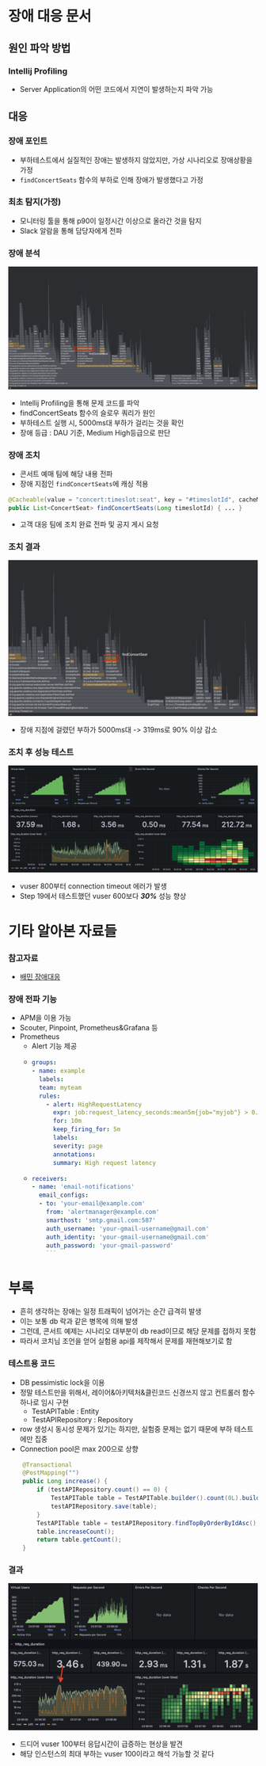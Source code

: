 # 장애 대응 문서

## 원인 파악 방법
### Intellij Profiling
- Server Application의 어떤 코드에서 지연이 발생하는지 파악 가능

## 대응
### 장애 포인트
- 부하테스트에서 실질적인 장애는 발생하지 않았지만, 가상 시나리오로 장애상황을 가정
- `findConcertSeats` 함수의 부하로 인해 장애가 발생했다고 가정

### 최초 탐지(가정)
- 모니터링 툴을 통해 p90이 일정시간 이상으로 올라간 것을 탐지
- Slack 알람을 통해 담당자에게 전파

### 장애 분석
![](./load_flamegraph_before.png)
- Intellij Profiling을 통해 문제 코드를 파악
- findConcertSeats 함수의 슬로우 쿼리가 원인
- 부하테스트 실행 시, 5000ms대 부하가 걸리는 것을 확인
- 장애 등급 : DAU 기준, Medium High등급으로 판단

### 장애 조치
- 콘서트 예매 팀에 해당 내용 전파
- 장애 지점인 `findConcertSeats`에 캐싱 적용
```java
@Cacheable(value = "concert:timeslot:seat", key = "#timeslotId", cacheManager = "redisCacheManager")
public List<ConcertSeat> findConcertSeats(Long timeslotId) { ... }
```
- 고객 대응 팀에 조치 완료 전파 및 공지 게시 요청

### 조치 결과
![](./load_flamegraph_after.png)
- 장애 지점에 걸렸던 부하가 5000ms대 -> 319ms로 90% 이상 감소

### 조치 후 성능 테스트
![](./load_flamegraph_after_k6.png)
- vuser 800부터 connection timeout 에러가 발생
- Step 19에서 테스트했던 vuser 600보다 **_30%_** 성능 향상 

# 기타 알아본 자료들
### 참고자료
- [배민 장애대응](https://techblog.woowahan.com/4886/)

### 장애 전파 기능
- APM을 이용 가능
- Scouter, Pinpoint, Prometheus&Grafana 등
- Prometheus
  - Alert 기능 제공
  - ```yaml
    groups:
    - name: example
      labels:
      team: myteam
      rules:
        - alert: HighRequestLatency
          expr: job:request_latency_seconds:mean5m{job="myjob"} > 0.5
          for: 10m
          keep_firing_for: 5m
          labels:
          severity: page
          annotations:
          summary: High request latency
    ```
  - ```yaml
    receivers:
    - name: 'email-notifications'
      email_configs:
      - to: 'your-email@example.com'
        from: 'alertmanager@example.com'
        smarthost: 'smtp.gmail.com:587'
        auth_username: 'your-gmail-username@gmail.com'
        auth_identity: 'your-gmail-username@gmail.com'
        auth_password: 'your-gmail-password'
        ```

# 부록
- 흔히 생각하는 장애는 일정 트래픽이 넘어가는 순간 급격히 발생
- 이는 보통 db 락과 같은 병목에 의해 발생
- 그런데, 콘서트 예제는 시나리오 대부분이 db read이므로 해당 문제를 접하지 못함
- 따라서 코치님 조언을 얻어 실험용 api를 제작해서 문제를 재현해보기로 함

### 테스트용 코드
- DB pessimistic lock을 이용
- 정말 테스트만을 위해서, 레이어&아키텍처&클린코드 신경쓰지 않고 컨트롤러 함수 하나로 임시 구현
  - TestAPITable : Entity
  - TestAPIRepository : Repository
- row 생성시 동시성 문제가 있기는 하지만, 실험중 문제는 없기 때문에 부하 테스트에만 집중
- Connection pool은 max 200으로 상향

```java
    @Transactional
    @PostMapping("")
    public Long increase() {
        if (testAPIRepository.count() == 0) {
            TestAPITable table = TestAPITable.builder().count(0L).build();
            testAPIRepository.save(table);
        }
        TestAPITable table = testAPIRepository.findTopByOrderByIdAsc();
        table.increaseCount();
        return table.getCount();
    }
```

### 결과
![](./load_lock.png)
- 드디어 vuser 100부터 응답시간이 급증하는 현상을 발견
- 해당 인스턴스의 최대 부하는 vuser 100이라고 해석 가능할 것 같다
